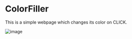 # ColorFiller
This is a simple webpage which changes its color on CLICK.




![image](https://user-images.githubusercontent.com/54506539/208448331-40a7450f-0cd5-493d-beac-56003d120e42.png)
